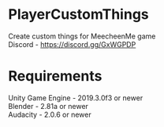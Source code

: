 # PlayerCustomThings
Create custom things for MeecheenMe game  
Discord - https://discord.gg/GxWGPDP

# Requirements
Unity Game Engine - 2019.3.0f3 or newer  
Blender - 2.81a or newer  
Audacity - 2.0.6 or newer  
